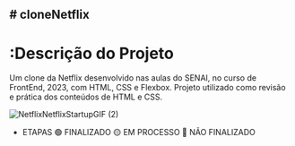 <h2> # cloneNetflix </h2>
<h1>:Descrição do Projeto</h1>
 Um clone da Netflix desenvolvido nas aulas do SENAI, no curso de FrontEnd, 2023, com HTML, CSS e Flexbox.
 Projeto utilizado como revisão e prática dos conteúdos de HTML e CSS. 
 <br>

 ![NetflixNetflixStartupGIF (2)](https://github.com/amandallmoreira/cloneNetflix/assets/138037027/6db07cfb-9637-4f38-86d0-ca78f80860a9)

- ETAPAS
  🟢 FINALIZADO
  🟡 EM PROCESSO
  🔴 NÃO FINALIZADO
